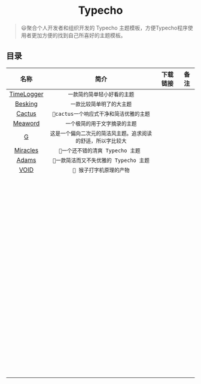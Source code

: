 <h1 align="center">Typecho</h1>

>😃聚合个人开发者和组织开发的 Typecho 主题模板，方便Typecho程序使用者更加方便的找到自己所喜好的主题模板。

## 目录

|                名称                |                             简介                             | 下载链接 | 备注 |
| :--------------------------------: | :----------------------------------------------------------: | :------: | :--: |
| [TimeLogger](TimeLogger/README.md) |                 `一款简约简单轻小好看的主题`                 |          |      |
|    [Besking](Besking/README.md)    |                  `一款比较简单明了的大主题`                  |          |      |
|     [Cactus](Cactus/README.md)     |           `🌵cactus一个响应式干净和简洁优雅的主题`            |          |      |
|    [Meaword](MeaWord/README.md)    |                `一个极简的用于文字摘录的主题`                |          |      |
|          [G](G/README.md)          | `这是一个偏向二次元的简洁风主题。追求阅读的舒适，所以字比较大` |          |      |
|   [Miracles](Mriacles/README.md)   |              `🧀一个还不错的清爽 Typecho 主题 `               |          |      |
|      [Adams](adams/README.md)      |            `🍢一款简洁而又不失优雅的 Typecho 主题`            |          |      |
|       [VOID](VOID/README.md)       |                   `🐒 猴子打字机原理的产物`                   |          |      |
|                                    |                                                              |          |      |
|                                    |                                                              |          |      |
|                                    |                                                              |          |      |
|                                    |                                                              |          |      |
|                                    |                                                              |          |      |
|                                    |                                                              |          |      |
|                                    |                                                              |          |      |
|                                    |                                                              |          |      |
|                                    |                                                              |          |      |
|                                    |                                                              |          |      |
|                                    |                                                              |          |      |
|                                    |                                                              |          |      |
|                                    |                                                              |          |      |
|                                    |                                                              |          |      |
|                                    |                                                              |          |      |
|                                    |                                                              |          |      |
|                                    |                                                              |          |      |
|                                    |                                                              |          |      |
|                                    |                                                              |          |      |
|                                    |                                                              |          |      |
|                                    |                                                              |          |      |
|                                    |                                                              |          |      |
|                                    |                                                              |          |      |
|                                    |                                                              |          |      |
|                                    |                                                              |          |      |
|                                    |                                                              |          |      |
|                                    |                                                              |          |      |
|                                    |                                                              |          |      |
|                                    |                                                              |          |      |
|                                    |                                                              |          |      |
|                                    |                                                              |          |      |
|                                    |                                                              |          |      |
|                                    |                                                              |          |      |
|                                    |                                                              |          |      |
|                                    |                                                              |          |      |
|                                    |                                                              |          |      |
|                                    |                                                              |          |      |
|                                    |                                                              |          |      |
|                                    |                                                              |          |      |
|                                    |                                                              |          |      |
|                                    |                                                              |          |      |
|                                    |                                                              |          |      |
|                                    |                                                              |          |      |
|                                    |                                                              |          |      |
|                                    |                                                              |          |      |
|                                    |                                                              |          |      |
|                                    |                                                              |          |      |
|                                    |                                                              |          |      |
|                                    |                                                              |          |      |
|                                    |                                                              |          |      |
|                                    |                                                              |          |      |
|                                    |                                                              |          |      |
|                                    |                                                              |          |      |
|                                    |                                                              |          |      |
|                                    |                                                              |          |      |
|                                    |                                                              |          |      |
|                                    |                                                              |          |      |
|                                    |                                                              |          |      |
|                                    |                                                              |          |      |
|                                    |                                                              |          |      |
|                                    |                                                              |          |      |
|                                    |                                                              |          |      |
|                                    |                                                              |          |      |
|                                    |                                                              |          |      |
|                                    |                                                              |          |      |
|                                    |                                                              |          |      |
|                                    |                                                              |          |      |
|                                    |                                                              |          |      |
|                                    |                                                              |          |      |
|                                    |                                                              |          |      |
|                                    |                                                              |          |      |
|                                    |                                                              |          |      |
|                                    |                                                              |          |      |
|                                    |                                                              |          |      |
|                                    |                                                              |          |      |
|                                    |                                                              |          |      |
|                                    |                                                              |          |      |
|                                    |                                                              |          |      |
|                                    |                                                              |          |      |
|                                    |                                                              |          |      |
|                                    |                                                              |          |      |
|                                    |                                                              |          |      |
|                                    |                                                              |          |      |
|                                    |                                                              |          |      |
|                                    |                                                              |          |      |
|                                    |                                                              |          |      |
|                                    |                                                              |          |      |
|                                    |                                                              |          |      |
|                                    |                                                              |          |      |
|                                    |                                                              |          |      |